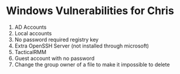 # Windows Vulnerabilities for Chris
1. AD Accounts
2. Local accounts
3. No password required registry key
4. Extra OpenSSH Server (not installed through microsoft)
5. TacticalRMM
6. Guest account with no password
7. Change the group owner of a file to make it impossible to delete
